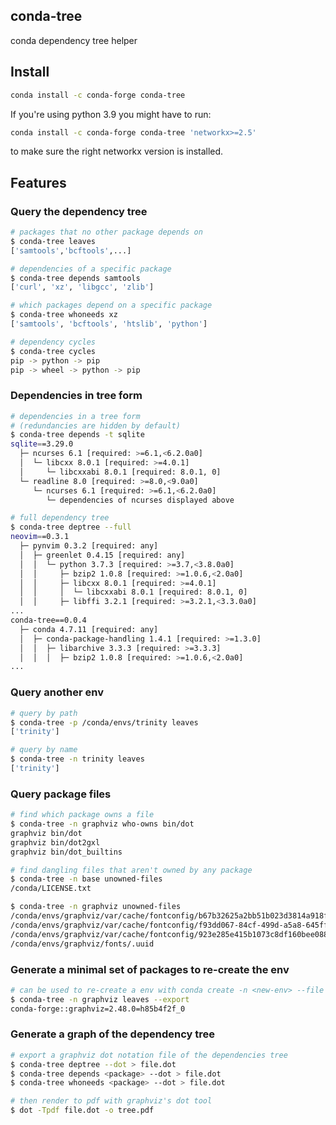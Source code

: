 
## conda-tree

conda dependency tree helper

## Install

```bash
conda install -c conda-forge conda-tree
```
  
  
If you're using python 3.9 you might have to run:
```bash
conda install -c conda-forge conda-tree 'networkx>=2.5'
```
to make sure the right networkx version is installed.

## Features

### Query the dependency tree

```bash
# packages that no other package depends on
$ conda-tree leaves
['samtools','bcftools',...]

# dependencies of a specific package
$ conda-tree depends samtools
['curl', 'xz', 'libgcc', 'zlib']

# which packages depend on a specific package
$ conda-tree whoneeds xz
['samtools', 'bcftools', 'htslib', 'python']

# dependency cycles
$ conda-tree cycles
pip -> python -> pip
pip -> wheel -> python -> pip
```

### Dependencies in tree form

```bash
# dependencies in a tree form
# (redundancies are hidden by default)
$ conda-tree depends -t sqlite
sqlite==3.29.0
  ├─ ncurses 6.1 [required: >=6.1,<6.2.0a0]
  │  └─ libcxx 8.0.1 [required: >=4.0.1]
  │     └─ libcxxabi 8.0.1 [required: 8.0.1, 0]
  └─ readline 8.0 [required: >=8.0,<9.0a0]
     └─ ncurses 6.1 [required: >=6.1,<6.2.0a0]
        └─ dependencies of ncurses displayed above

# full dependency tree
$ conda-tree deptree --full
neovim==0.3.1
  ├─ pynvim 0.3.2 [required: any]
  │  ├─ greenlet 0.4.15 [required: any]
  │  │  └─ python 3.7.3 [required: >=3.7,<3.8.0a0]
  │  │     ├─ bzip2 1.0.8 [required: >=1.0.6,<2.0a0]
  │  │     ├─ libcxx 8.0.1 [required: >=4.0.1]
  │  │     │  └─ libcxxabi 8.0.1 [required: 8.0.1, 0]
  │  │     ├─ libffi 3.2.1 [required: >=3.2.1,<3.3.0a0]
...
conda-tree==0.0.4
  ├─ conda 4.7.11 [required: any]
  │  ├─ conda-package-handling 1.4.1 [required: >=1.3.0]
  │  │  ├─ libarchive 3.3.3 [required: >=3.3.3]
  │  │  │  ├─ bzip2 1.0.8 [required: >=1.0.6,<2.0a0]
...
```

### Query another env

```bash
# query by path
$ conda-tree -p /conda/envs/trinity leaves
['trinity']

# query by name
$ conda-tree -n trinity leaves
['trinity']
```

### Query package files

```bash
# find which package owns a file
$ conda-tree -n graphviz who-owns bin/dot
graphviz bin/dot
graphviz bin/dot2gxl
graphviz bin/dot_builtins

# find dangling files that aren't owned by any package
$ conda-tree -n base unowned-files
/conda/LICENSE.txt

$ conda-tree -n graphviz unowned-files
/conda/envs/graphviz/var/cache/fontconfig/b67b32625a2bb51b023d3814a918f351-le64.cache-7
/conda/envs/graphviz/var/cache/fontconfig/f93dd067-84cf-499d-a5a8-645ff5f927dc-le64.cache-7
/conda/envs/graphviz/var/cache/fontconfig/923e285e415b1073c8df160bee08820f-le64.cache-7
/conda/envs/graphviz/fonts/.uuid
```

### Generate a minimal set of packages to re-create the env

```bash
# can be used to re-create a env with conda create -n <new-env> --file <dep-file>
$ conda-tree -n graphviz leaves --export
conda-forge::graphviz=2.48.0=h85b4f2f_0
```

### Generate a graph of the dependency tree

```bash
# export a graphviz dot notation file of the dependencies tree
$ conda-tree deptree --dot > file.dot
$ conda-tree depends <package> --dot > file.dot
$ conda-tree whoneeds <package> --dot > file.dot

# then render to pdf with graphviz's dot tool
$ dot -Tpdf file.dot -o tree.pdf

```
